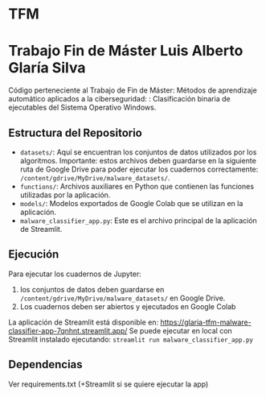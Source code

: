 # TFM

# Trabajo Fin de Máster Luis Alberto Glaría Silva

Código perteneciente al Trabajo de Fin de Máster: Métodos de aprendizaje automático aplicados a la ciberseguridad: : Clasificación binaria de ejecutables del Sistema Operativo Windows.
## Estructura del Repositorio


- `datasets/`: Aquí se encuentran los conjuntos de datos utilizados por los algoritmos. Importante: estos archivos deben guardarse en la siguiente ruta de Google Drive para poder ejecutar los cuadernos correctamente: `/content/gdrive/MyDrive/malware_datasets/`.
- `functions/`: Archivos auxiliares en Python que contienen las funciones utilizadas por la aplicación.
- `models/`: Modelos exportados de Google Colab que se utilizan en la aplicación.
- `malware_classifier_app.py`: Este es el archivo principal de la aplicación de Streamlit.

## Ejecución

Para ejecutar los cuadernos de Jupyter:

1. los conjuntos de datos deben guardarse en `/content/gdrive/MyDrive/malware_datasets/` en Google Drive.
2. Los cuadernos deben ser abiertos y ejecutados en Google Colab 

La aplicación de Streamlit está disponible en: https://glaria-tfm-malware-classifier-app-7qnhnt.streamlit.app/
Se puede ejecutar en local con Streamlit instalado ejecutando: `streamlit run malware_classifier_app.py`

## Dependencias

Ver requirements.txt (+Streamlit si se quiere ejecutar la app)

